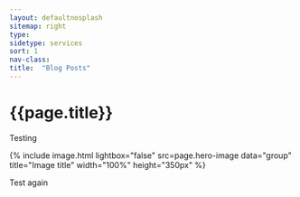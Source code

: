 ```yaml
---
layout: defaultnosplash
sitemap: right
type: 
sidetype: services
sort: 1
nav-class: 
title:  "Blog Posts"
---
```

# {{page.title}}

Testing

{% include image.html lightbox="false" src=page.hero-image data="group" title="Image title" width="100%" height="350px" %}

Test again
